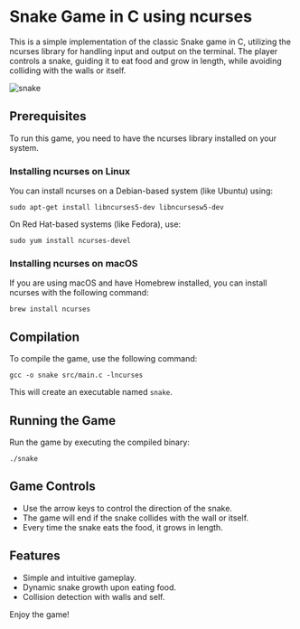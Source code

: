 # Snake Game in C using ncurses

This is a simple implementation of the classic Snake game in C, utilizing the ncurses library for handling input and output on the terminal. The player controls a snake, guiding it to eat food and grow in length, while avoiding colliding with the walls or itself.

![snake](https://github.com/djeada/Proste-Projekty/assets/37275728/866797cf-1472-42fd-aca5-c492a684ae44)

## Prerequisites

To run this game, you need to have the ncurses library installed on your system. 

### Installing ncurses on Linux

You can install ncurses on a Debian-based system (like Ubuntu) using:

```
sudo apt-get install libncurses5-dev libncursesw5-dev
```

On Red Hat-based systems (like Fedora), use:

```
sudo yum install ncurses-devel
```

### Installing ncurses on macOS

If you are using macOS and have Homebrew installed, you can install ncurses with the following command:

```
brew install ncurses
```

## Compilation

To compile the game, use the following command:

```
gcc -o snake src/main.c -lncurses 
```

This will create an executable named `snake`.

## Running the Game

Run the game by executing the compiled binary:

```
./snake
```

## Game Controls

- Use the arrow keys to control the direction of the snake.
- The game will end if the snake collides with the wall or itself.
- Every time the snake eats the food, it grows in length.

## Features

- Simple and intuitive gameplay.
- Dynamic snake growth upon eating food.
- Collision detection with walls and self.

Enjoy the game!
